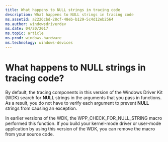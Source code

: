 ```yaml
---
title: What happens to NULL strings in tracing code
description: What happens to NULL strings in tracing code
ms.assetid: a2226cbd-28cf-48eb-b129-5c4d12eb2564
ms.author: windowsdriverdev
ms.date: 04/20/2017
ms.topic: article
ms.prod: windows-hardware
ms.technology: windows-devices
---
```


# What happens to NULL strings in tracing code?


By default, the tracing components in this version of the Windows Driver Kit (WDK) search for **NULL** strings in the arguments that you pass in functions. As a result, you do not have to verify each argument to prevent **NULL** strings from causing an exception.

In earlier versions of the WDK, the WPP\_CHECK\_FOR\_NULL\_STRING macro performed this function. If you build your kernel-mode driver or user-mode application by using this version of the WDK, you can remove the macro from your source code.

 

 





